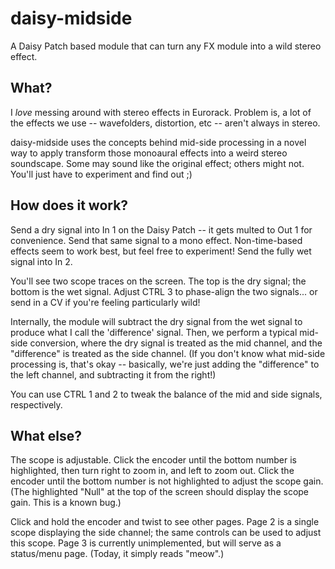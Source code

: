 # daisy-midside
A Daisy Patch based module that can turn any FX module into a wild stereo effect.

## What?
I *love* messing around with stereo effects in Eurorack. Problem is, a lot of the effects we use -- wavefolders, distortion, etc -- aren't always in stereo. 

daisy-midside uses the concepts behind mid-side processing in a novel way to apply transform those monoaural effects into a weird stereo soundscape. Some may sound like the
original effect; others might not. You'll just have to experiment and find out ;)

## How does it work?
Send a dry signal into In 1 on the Daisy Patch -- it gets multed to Out 1 for convenience. Send that same signal to a mono effect. Non-time-based effects seem to work best, but
feel free to experiment! Send the fully wet signal into In 2.

You'll see two scope traces on the screen. The top is the dry signal; the bottom is the wet signal. Adjust CTRL 3 to phase-align the two signals... or send in a CV if you're 
feeling particularly wild!

Internally, the module will subtract the dry signal from the wet signal to produce what I call the 'difference' signal. Then, we perform a typical mid-side conversion, where
the dry signal is treated as the mid channel, and the "difference" is treated as the side channel. (If you don't know what mid-side processing is, that's okay -- basically, we're
just adding the "difference" to the left channel, and subtracting it from the right!)

You can use CTRL 1 and 2 to tweak the balance of the mid and side signals, respectively. 

## What else?
The scope is adjustable. Click the encoder until the bottom number is highlighted, then turn right to zoom in, and left to zoom out. Click the encoder until the bottom number is
not highlighted to adjust the scope gain. (The highlighted "Null" at the top of the screen should display the scope gain. This is a known bug.)

Click and hold the encoder and twist to see other pages. Page 2 is a single scope displaying the side channel; the same controls can be used to adjust this scope.
Page 3 is currently unimplemented, but will serve as a status/menu page. (Today, it simply reads "meow".)
